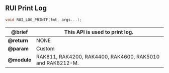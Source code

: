 ## RUI Print Log

```c
void RUI_LOG_PRINTF(fmt, args...);
```

| **@brief**  | This API is used to print log.                            |
| ----------- | --------------------------------------------------------- |
| **@return** | NONE                                                      |
| **@param**  | Custom                                                    |
| **@module** | RAK811, RAK4200, RAK4400, RAK4600, RAK5010 and RAK8212-M. |
